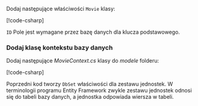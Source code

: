 Dodaj następujące właściwości `Movie` klasy:

[!code-csharp[](../../tutorials/razor-pages/razor-pages-start/sample/RazorPagesMovie/Models/MovieNoEF.cs?name=snippet_MovieNoEF)]

`ID` Pole jest wymagane przez bazę danych dla klucza podstawowego.

<a name="dc"></a>
### <a name="add-a-database-context-class"></a>Dodaj klasę kontekstu bazy danych

Dodaj następujące *MovieContext.cs* klasy do *modele* folderu:  

[!code-csharp[](../../tutorials/razor-pages/razor-pages-start/snapshot_sample/RazorPagesMovie/Models/MovieContext.cs)]

Poprzedni kod tworzy `DbSet` właściwości dla zestawu jednostek. W terminologii programu Entity Framework zwykle zestawu jednostek odnosi się do tabeli bazy danych, a jednostka odpowiada wiersza w tabeli.
